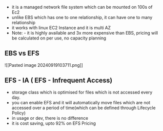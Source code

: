  - it is a managed network file system which can be mounted on 100s of Ec2
 - unlike EBS which has one to one relationship, it can have one to many relationship
- it works with linux EC2 Instance and it is multi AZ
- Note: - it is highly available and 3x more expensive than EBS, pricing will be calculated on per use, no capacity planning


## EBS vs EFS
![[Pasted image 20240919103711.png]]


## EFS - IA ( EFS - Infrequent Access)

 - storage class which is optimised for files which is not accessed every day.
 - you can enable EFS and it will automatically move files which are not accessed over a period of time(which can be defined through Lifecycle Policy)
 - in usage or dev, there is no difference
 - it is cost saving, upto 92% on EFS Pricing